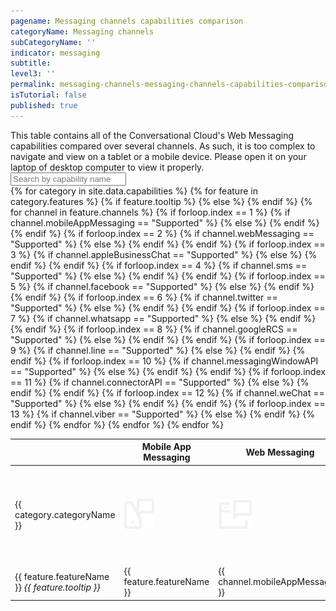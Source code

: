 ```yaml
---
pagename: Messaging channels capabilities comparison
categoryName: Messaging channels
subCategoryName: ''
indicator: messaging
subtitle:
level3: ''
permalink: messaging-channels-messaging-channels-capabilities-comparison.html
isTutorial: false
published: true
---
```


<div class="mobilefeaturestable">This table contains all of the Conversational Cloud's Web Messaging capabilities compared over several channels. As such, it is too complex to navigate and view on a tablet or a mobile device. Please open it on your laptop of desktop computer to view it properly.</div>

<input id="capabilitiesSearch" type="text" placeholder="Search by capability name" />
<div class="tablecontainer" id="featureContainer">
<table class="releasenotes" id="featurestable">
  <thead>
  <tr id="featuresheader">
    <th></th>
    <th>Mobile App Messaging</th>
    <th>Web Messaging</th>
    <th>Apple Business chat</th>
    <th>SMS</th>
    <th>Facebook</th>
    <th>Twitter</th>
    <th>WhatsApp</th>
    <th>Google RCS</th>
    <th>LINE</th>
    <th>Messaging Window API</th>
    <th>Connector API</th>
    <th>WeChat</th>
    <th>Viber</th>
  </tr>
  </thead>
  <tbody>
    {% for category in site.data.capabilities %}
      <tr class="categoryrow">
        <td>{{ category.categoryName }}</td>
        <td><img class="tableIcon" src="img/mobileappmessaging.svg" /></td>
        <td><img class="tableIcon" src="img/web-messaging.svg" /></td>
        <td><img class="tableIcon" src="img/abc.svg" /></td>
        <td><img class="tableIcon" src="img/sms.svg" /></td>
        <td><img class="tableIcon" src="img/fb-messenger.svg" /></td>
        <td><img class="tableIcon" src="img/twitter.svg" /></td>
        <td><img class="tableIcon" src="img/whatsapp.svg" /></td>
        <td><img class="tableIcon" src="img/google-rsc.svg" /></td>
        <td><img class="tableIcon" src="img/line.svg" /></td>
        <td><img class="tableIcon" src="img/messaging-window-api.svg" /></td>
        <td><img class="tableIcon" src="img/connector-api.svg" /></td>
        <td><img class="tableIcon" src="img/WeChat-logo.png" /></td>
        <td><img class="tableIcon" src="img/viber-icon.svg" /></td>
      </tr>
      {% for feature in category.features %}
      <tr>
        {% if feature.tooltip %}
        <td>{{ feature.featureName }} <i class="fas fa-info tooltipicon"><span class="tooltipinfo">{{ feature.tooltip }}</span></i></td>
        {% else %}
        <td>{{ feature.featureName }}</td>
        {% endif %}
        {% for channel in feature.channels %}
          {% if forloop.index == 1 %}
            {% if channel.mobileAppMessaging == "Supported" %}
            <td class="green">{{ channel.mobileAppMessaging }}</td>
            {% else %}
            <td>{{ channel.mobileAppMessaging }}</td>
            {% endif %}
          {% endif %}
          {% if forloop.index == 2 %}
            {% if channel.webMessaging == "Supported" %}
            <td class="green">{{ channel.webMessaging }}</td>
            {% else %}
            <td>{{ channel.webMessaging }}</td>
            {% endif %}
          {% endif %}
          {% if forloop.index == 3 %}
            {% if channel.appleBusinessChat == "Supported" %}
            <td class="green">{{ channel.appleBusinessChat }}</td>
            {% else %}
            <td>{{ channel.appleBusinessChat }}</td>
            {% endif %}
          {% endif %}
          {% if forloop.index == 4 %}
            {% if channel.sms == "Supported" %}
            <td class="green">{{ channel.sms }}</td>
            {% else %}
            <td>{{ channel.sms }}</td>
            {% endif %}
          {% endif %}
          {% if forloop.index == 5 %}
            {% if channel.facebook == "Supported" %}
            <td class="green">{{ channel.facebook }}</td>
            {% else %}
            <td>{{ channel.facebook }}</td>
            {% endif %}
          {% endif %}
          {% if forloop.index == 6 %}
            {% if channel.twitter == "Supported" %}
            <td class="green">{{ channel.twitter }}</td>
            {% else %}
            <td>{{ channel.twitter }}</td>
            {% endif %}
          {% endif %}
          {% if forloop.index == 7 %}
            {% if channel.whatsapp == "Supported" %}
            <td class="green">{{ channel.whatsapp }}</td>
            {% else %}
            <td>{{ channel.whatsapp }}</td>
            {% endif %}
          {% endif %}
          {% if forloop.index == 8 %}
            {% if channel.googleRCS == "Supported" %}
            <td class="green">{{ channel.googleRCS }}</td>
            {% else %}
            <td>{{ channel.googleRCS }}</td>
            {% endif %}
          {% endif %}
          {% if forloop.index == 9 %}
            {% if channel.line == "Supported" %}
            <td class="green">{{ channel.line }}</td>
            {% else %}
            <td>{{ channel.line }}</td>
            {% endif %}
          {% endif %}
          {% if forloop.index == 10 %}
            {% if channel.messagingWindowAPI == "Supported" %}
            <td class="green">{{ channel.messagingWindowAPI }}</td>
            {% else %}
            <td>{{ channel.messagingWindowAPI }}</td>
            {% endif %}
          {% endif %}
          {% if forloop.index == 11 %}
            {% if channel.connectorAPI == "Supported" %}
            <td class="green">{{ channel.connectorAPI }}</td>
            {% else %}
            <td>{{ channel.connectorAPI }}</td>
            {% endif %}
          {% endif %}
          {% if forloop.index == 12 %}
            {% if channel.weChat == "Supported" %}
            <td class="green">{{ channel.weChat }}</td>
            {% else %}
            <td>{{ channel.weChat }}</td>
            {% endif %}
          {% endif %}
          {% if forloop.index == 13 %}
            {% if channel.viber == "Supported" %}
            <td class="green">{{ channel.viber }}</td>
            {% else %}
            <td>{{ channel.viber }}</td>
            {% endif %}
          {% endif %}
        {% endfor %}
      </tr>
      {% endfor %}
    {% endfor %}
    </tbody>
  </table>
</div>
